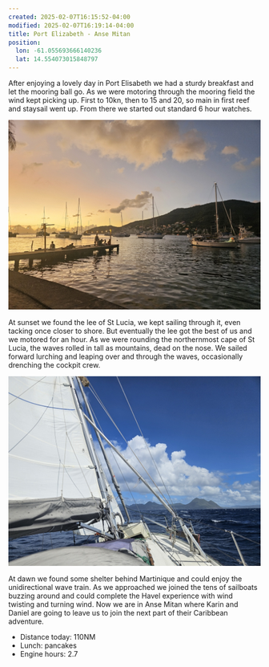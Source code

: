 ```yaml
---
created: 2025-02-07T16:15:52-04:00
modified: 2025-02-07T16:19:14-04:00
title: Port Elizabeth - Anse Mitan
position:
  lon: -61.055693666140236
  lat: 14.554073015848797
---
```


After enjoying a lovely day in Port Elisabeth we had a sturdy breakfast and let the mooring ball go. As we were motoring through the mooring field the wind kept picking up. First to 10kn, then to 15 and 20, so main in first reef and staysail went up. From there we started out standard 6 hour watches.

![Image](../2025/5548468b8ea087a1abdced82b375143e.jpg)

At sunset we found the lee of St Lucia, we kept sailing through it, even tacking once closer to shore. But eventually the lee got the best of us and we motored for an hour. As we were rounding the northernmost cape of St Lucia, the waves rolled in tall as mountains, dead on the nose. We sailed forward lurching and leaping over and through the waves, occasionally drenching the cockpit crew.

![Image](../2025/caf4177619ded31fa9c4f2f47a7dde07.jpg)

At dawn we found some shelter behind Martinique and could enjoy the unidirectional wave train. As we approached we joined the tens of sailboats buzzing around and could complete the Havel experience with wind twisting and turning  wind. Now we are in Anse Mitan where Karin and Daniel are going to leave us to join the next part of their Caribbean adventure.

* Distance today: 110NM
* Lunch: pancakes
* Engine hours: 2.7
